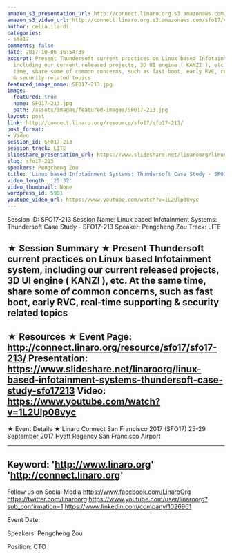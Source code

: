 ```yaml
---
amazon_s3_presentation_url: http://connect.linaro.org.s3.amazonaws.com/sfo17/Presentations/SFO17-213.pdf
amazon_s3_video_url: http://connect.linaro.org.s3.amazonaws.com/sfo17/Videos/SFO17-213%20-%20Linux%20based%20Infotainment%20Systems-%20Thundersoft%20Case%20Study.mp4
author: celia.ilardi
categories:
- sfo17
comments: false
date: 2017-10-06 16:54:39
excerpt: Present Thundersoft current practices on Linux based Infotainment system,
  including our current released projects, 3D UI engine ( KANZI ), etc. At the same
  time, share some of common concerns, such as fast boot, early RVC, real-time supporting
  & security related topics
featured_image_name: SFO17-213.jpg
image:
  featured: true
  name: SFO17-213.jpg
  path: /assets/images/featured-images/SFO17-213.jpg
layout: post
link: http://connect.linaro.org/resource/sfo17/sfo17-213/
post_format:
- Video
session_id: SFO17-213
session_track: LITE
slideshare_presentation_url: https://www.slideshare.net/linaroorg/linux-based-infotainment-systems-thundersoft-case-study-sfo17213
slug: sfo17-213
speakers: Pengcheng Zou
title: 'Linux based Infotainment Systems: Thundersoft Case Study - SFO17-213'
video_length: '25:32'
video_thumbnail: None
wordpress_id: 5981
youtube_video_url: https://www.youtube.com/watch?v=1L2Ulp08vyc
---
```


Session ID: SFO17-213
Session Name: Linux based Infotainment Systems: Thundersoft Case Study - SFO17-213
Speaker: Pengcheng Zou
Track: LITE


★ Session Summary ★
Present Thundersoft current practices on Linux based Infotainment system, including our current released projects, 3D UI engine ( KANZI ), etc. At the same time, share some of common concerns, such as fast boot, early RVC, real-time supporting & security related topics
---------------------------------------------------
★ Resources ★
Event Page: http://connect.linaro.org/resource/sfo17/sfo17-213/
Presentation: https://www.slideshare.net/linaroorg/linux-based-infotainment-systems-thundersoft-case-study-sfo17213
Video: https://www.youtube.com/watch?v=1L2Ulp08vyc
 ---------------------------------------------------

★ Event Details ★
Linaro Connect San Francisco 2017 (SFO17)
25-29 September 2017
Hyatt Regency San Francisco Airport

---------------------------------------------------
Keyword: 
'http://www.linaro.org'
'http://connect.linaro.org'
---------------------------------------------------
Follow us on Social Media
https://www.facebook.com/LinaroOrg
https://twitter.com/linaroorg
https://www.youtube.com/user/linaroorg?sub_confirmation=1
https://www.linkedin.com/company/1026961

Event Date: 

Speakers: Pengcheng Zou

Position: CTO